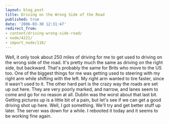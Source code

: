 ```yaml
---
layout: blog_post
title: Driving on the Wrong Side of the Road
published: true
date: '2006-03-30 12:31:47'
redirect_from:
- content/driving-wrong-side-road/
- node/4221/
- import_node/118/
---
```


Well, it only took about 250 miles of driving for me to get used to driving on the wrong side of the road. It's pretty much the same as driving on the right side, but backward. That's probably the same for Brits who move to the US too. One of the biggest things for me was getting used to steering with my right arm while shifting with the left. My right arm wanted to tire faster, since it wasn't used to it. The other hard part is the crazy way the roads are set up out here. They are very poorly marked, and narrow, and lanes seem to come and go for no reason at all. Dublin was the worst about that last bit. Getting pictures up is a little bit of a pain, but let's see if we can get a good driving shot up here. Well, I got something. We'll try and get better stuff up later. The server was down for a while. I rebooted it today and it seems to be working fine again.
